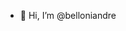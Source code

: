 - 👋 Hi, I’m @belloniandre


<!---
belloniandre/belloniandre is a ✨ special ✨ repository because its `README.md` (this file) appears on your GitHub profile.
You can click the Preview link to take a look at your changes.
--->
